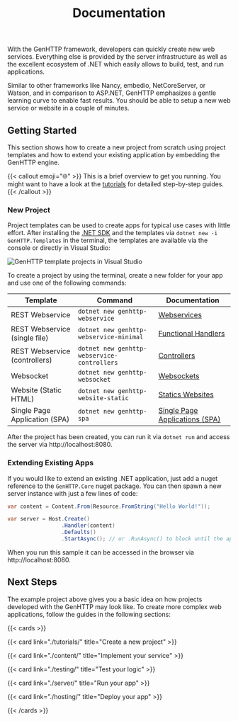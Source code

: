 ﻿---
title: Documentation
description: 'Simple tutorial to setup a web application using the GenHTTP framework.'
cascade:
  type: docs
---

With the GenHTTP framework, developers can quickly create new web services.
Everything else is provided by the server infrastructure as well as the excellent
ecosystem of .NET which easily allows to build, test, and run applications.

Similar to other frameworks like Nancy, embedio, NetCoreServer, or Watson, and in comparison to ASP.NET,
GenHTTP emphasizes a gentle learning curve to enable fast results. You should be able to setup a new web service
or website in a couple of minutes.

## Getting Started

This section shows how to create a new project from scratch using project templates and how to extend your existing application by embedding the GenHTTP engine.

{{< callout emoji="🌐" >}}
This is a brief overview to get you running. You might want to have a look
at the [tutorials](./tutorials/) for detailed step-by-step guides.
{{< /callout >}}

### New Project

Project templates can be used to create apps for typical use cases with little effort. After installing the [.NET SDK](https://dotnet.microsoft.com/en-us/download) and the templates via `dotnet new -i GenHTTP.Templates` in the terminal, the templates are available via the console or directly in Visual Studio:

![GenHTTP template projects in Visual Studio](/documentation/content/templates.png)

To create a project by using the terminal, create a new folder for your app and use one of the following commands:

| Template                      | Command                                     | Documentation                                                                   |
|-------------------------------|---------------------------------------------|---------------------------------------------------------------------------------|
| REST Webservice               | `dotnet new genhttp-webservice`             | [Webservices](./content/frameworks/webservices)                                 |
| REST Webservice (single file) | `dotnet new genhttp-webservice-minimal`     | [Functional Handlers](./content/frameworks/functional)                          |
| REST Webservice (controllers) | `dotnet new genhttp-webservice-controllers` | [Controllers](./content/frameworks/controllers)                                 |
| Websocket                     | `dotnet new genhttp-websocket`              | [Websockets](./content/frameworks/websockets)                                   |
| Website (Static HTML)         | `dotnet new genhttp-website-static`         | [Statics Websites](./content/frameworks/static-websites)                        |
| Single Page Application (SPA) | `dotnet new genhttp-spa`                    | [Single Page Applications (SPA)](./content/frameworks/single-page-applications) |

After the project has been created, you can run it via `dotnet run` and access the server via http://localhost:8080.

### Extending Existing Apps

If you would like to extend an existing .NET application, just add a nuget reference to the `GenHTTP.Core` nuget package. You can then spawn a new server instance with just a few lines of code:

```csharp
var content = Content.From(Resource.FromString("Hello World!"));

var server = Host.Create()
                 .Handler(content)
                 .Defaults()
                 .StartAsync(); // or .RunAsync() to block until the application is shut down
```

When you run this sample it can be accessed in the browser via http://localhost:8080. 

## Next Steps

The example project above gives you a basic idea on how projects developed
with the GenHTTP may look like. To create more complex web applications, 
follow the guides in the following sections:

{{< cards >}}

  {{< card link="./tutorials/" title="Create a new project" >}}

  {{< card link="./content/" title="Implement your service" >}}
  
  {{< card link="./testing/" title="Test your logic" >}}
  
  {{< card link="./server/" title="Run your app" >}}
  
  {{< card link="./hosting/" title="Deploy your app" >}}

{{< /cards >}}
